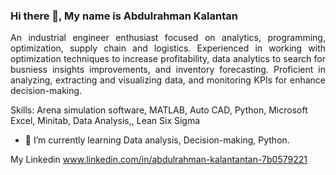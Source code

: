 ### Hi there 👋, My name is Abdulrahman Kalantan
<div align="justify">An industrial engineer enthusiast focused on analytics, programming, optimization, supply chain and logistics. Experienced in working with optimization techniques to increase profitability, data analytics to search for busniess insights improvements, and inventory forecasting. Proficient in analyzing, extracting and visualizing data, and monitoring KPIs for enhance decision-making. </div>

Skills: Arena simulation software, MATLAB, Auto CAD, Python, Microsoft Excel, Minitab, Data Analysis,, Lean Six Sigma 

- 🌱 I’m currently learning Data analysis, Decision-making, Python. 


My Linkedin www.linkedin.com/in/abdulrahman-kalantantan-7b0579221





<!--
**AbdalrahmanAAK/AbdalrahmanAAK** is a ✨ _special_ ✨ repository because its `README.md` (this file) appears on your GitHub profile.

Here are some ideas to get you started:

- 🔭 I’m currently working on ...
- 🌱 I’m currently learning ...
- 👯 I’m looking to collaborate on ...
- 🤔 I’m looking for help with ...
- 💬 Ask me about ...
- 📫 How to reach me: ...
- 😄 Pronouns: ...
- ⚡ Fun fact: ...
-->
